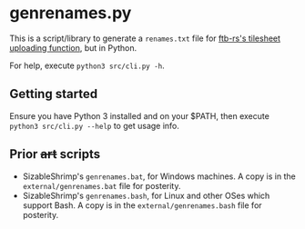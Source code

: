 # genrenames.py

This is a script/library to generate a `renames.txt` file for [ftb-rs's tilesheet uploading function](https://github.com/FTB-Gamepedia/ftb-rs/), but in Python.

For help, execute `python3 src/cli.py -h`.

## Getting started

Ensure you have Python 3 installed and on your $PATH, then execute `python3 src/cli.py --help` to get usage info.

## Prior ~~art~~ scripts

- SizableShrimp's `genrenames.bat`, for Windows machines. A copy is in the `external/genrenames.bat` file for posterity.
- SizableShrimp's `genrenames.bash`, for Linux and other OSes which support Bash. A copy is in the `external/genrenames.bash` file for posterity.
